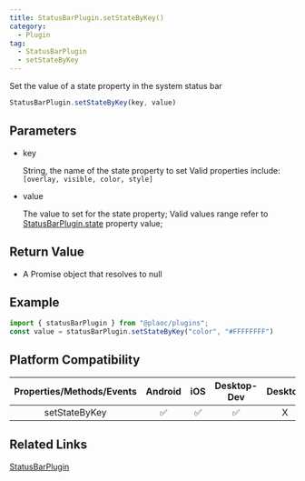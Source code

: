 ```yaml
---
title: StatusBarPlugin.setStateByKey()
category:
  - Plugin  
tag:
  - StatusBarPlugin
  - setStateByKey
---
```


Set the value of a state property in the system status bar

```js
StatusBarPlugin.setStateByKey(key, value)
```

## Parameters

  - key

    String, the name of the state property to set
    Valid properties include: `[overlay, visible, color, style]`

  - value

    The value to set for the state property; 
    Valid values range refer to [StatusBarPlugin.state](./index.md) property value;

## Return Value

  - A Promise object that resolves to null

## Example
```js
import { statusBarPlugin } from "@plaoc/plugins";
const value = statusBarPlugin.setStateByKey("color", "#FFFFFFFF")
```


## Platform Compatibility

| Properties/Methods/Events | Android | iOS | Desktop-Dev | Desktop |
|:------------:|:-------:|:---:|:-----------:|:-------:| 
| setStateByKey | ✅      | ✅  | ✅          | X       |

## Related Links

[StatusBarPlugin](./index.md)